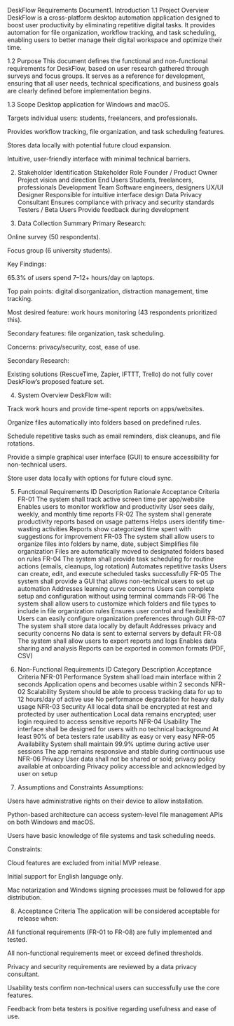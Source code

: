 DeskFlow Requirements Document1. Introduction
1.1 Project Overview
DeskFlow is a cross-platform desktop automation application designed to boost user productivity by eliminating repetitive digital tasks. It provides automation for file organization, workflow tracking, and task scheduling, enabling users to better manage their digital workspace and optimize their time.

1.2 Purpose
This document defines the functional and non-functional requirements for DeskFlow, based on user research gathered through surveys and focus groups. It serves as a reference for development, ensuring that all user needs, technical specifications, and business goals are clearly defined before implementation begins.

1.3 Scope
Desktop application for Windows and macOS.

Targets individual users: students, freelancers, and professionals.

Provides workflow tracking, file organization, and task scheduling features.

Stores data locally with potential future cloud expansion.

Intuitive, user-friendly interface with minimal technical barriers.

2. Stakeholder Identification
Stakeholder	Role
Founder / Product Owner	Project vision and direction
End Users	Students, freelancers, professionals
Development Team	Software engineers, designers
UX/UI Designer	Responsible for intuitive interface design
Data Privacy Consultant	Ensures compliance with privacy and security standards
Testers / Beta Users	Provide feedback during development

3. Data Collection Summary
Primary Research:

Online survey (50 respondents).

Focus group (6 university students).

Key Findings:

65.3% of users spend 7–12+ hours/day on laptops.

Top pain points: digital disorganization, distraction management, time tracking.

Most desired feature: work hours monitoring (43 respondents prioritized this).

Secondary features: file organization, task scheduling.

Concerns: privacy/security, cost, ease of use.

Secondary Research:

Existing solutions (RescueTime, Zapier, IFTTT, Trello) do not fully cover DeskFlow’s proposed feature set.

4. System Overview
DeskFlow will:

Track work hours and provide time-spent reports on apps/websites.

Organize files automatically into folders based on predefined rules.

Schedule repetitive tasks such as email reminders, disk cleanups, and file rotations.

Provide a simple graphical user interface (GUI) to ensure accessibility for non-technical users.

Store user data locally with options for future cloud sync.

5. Functional Requirements
ID	Description	Rationale	Acceptance Criteria
FR-01	The system shall track active screen time per app/website	Enables users to monitor workflow and productivity	User sees daily, weekly, and monthly time reports
FR-02	The system shall generate productivity reports based on usage patterns	Helps users identify time-wasting activities	Reports show categorized time spent with suggestions for improvement
FR-03	The system shall allow users to organize files into folders by name, date, subject	Simplifies file organization	Files are automatically moved to designated folders based on rules
FR-04	The system shall provide task scheduling for routine actions (emails, cleanups, log rotation)	Automates repetitive tasks	Users can create, edit, and execute scheduled tasks successfully
FR-05	The system shall provide a GUI that allows non-technical users to set up automation	Addresses learning curve concerns	Users can complete setup and configuration without using terminal commands
FR-06	The system shall allow users to customize which folders and file types to include in file organization rules	Ensures user control and flexibility	Users can easily configure organization preferences through GUI
FR-07	The system shall store data locally by default	Addresses privacy and security concerns	No data is sent to external servers by default
FR-08	The system shall allow users to export reports and logs	Enables data sharing and analysis	Reports can be exported in common formats (PDF, CSV)

6. Non-Functional Requirements
ID	Category	Description	Acceptance Criteria
NFR-01	Performance	System shall load main interface within 2 seconds	Application opens and becomes usable within 2 seconds
NFR-02	Scalability	System should be able to process tracking data for up to 12 hours/day of active use	No performance degradation for heavy daily usage
NFR-03	Security	All local data shall be encrypted at rest and protected by user authentication	Local data remains encrypted; user login required to access sensitive reports
NFR-04	Usability	The interface shall be designed for users with no technical background	At least 90% of beta testers rate usability as easy or very easy
NFR-05	Availability	System shall maintain 99.9% uptime during active user sessions	The app remains responsive and stable during continuous use
NFR-06	Privacy	User data shall not be shared or sold; privacy policy available at onboarding	Privacy policy accessible and acknowledged by user on setup

7. Assumptions and Constraints
Assumptions:

Users have administrative rights on their device to allow installation.

Python-based architecture can access system-level file management APIs on both Windows and macOS.

Users have basic knowledge of file systems and task scheduling needs.

Constraints:

Cloud features are excluded from initial MVP release.

Initial support for English language only.

Mac notarization and Windows signing processes must be followed for app distribution.

8. Acceptance Criteria
The application will be considered acceptable for release when:

All functional requirements (FR-01 to FR-08) are fully implemented and tested.

All non-functional requirements meet or exceed defined thresholds.

Privacy and security requirements are reviewed by a data privacy consultant.

Usability tests confirm non-technical users can successfully use the core features.

Feedback from beta testers is positive regarding usefulness and ease of use.

